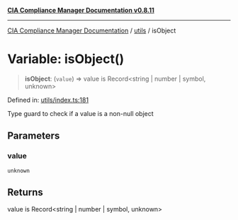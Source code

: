 [**CIA Compliance Manager Documentation v0.8.11**](../../README.md)

***

[CIA Compliance Manager Documentation](../../modules.md) / [utils](../README.md) / isObject

# Variable: isObject()

> **isObject**: (`value`) => value is Record\<string \| number \| symbol, unknown\>

Defined in: [utils/index.ts:181](https://github.com/Hack23/cia-compliance-manager/blob/d6eede30e4f01622fe18187e98b207e9a06a781f/src/utils/index.ts#L181)

Type guard to check if a value is a non-null object

## Parameters

### value

`unknown`

## Returns

value is Record\<string \| number \| symbol, unknown\>
